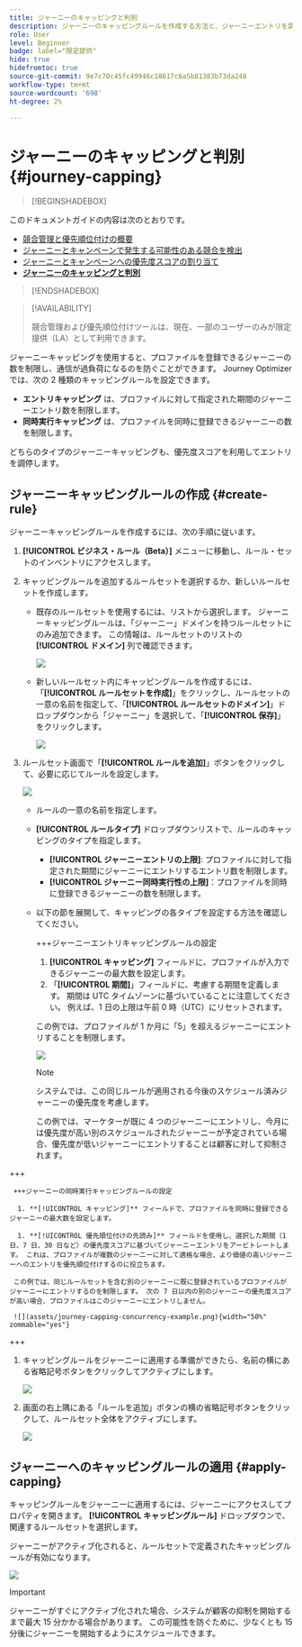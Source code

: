 ```yaml
---
title: ジャーニーのキャッピングと判別
description: ジャーニーのキャッピングルールを作成する方法と、ジャーニーエントリを調停する方法について説明します
role: User
level: Beginner
badge: label="限定提供"
hide: true
hidefromtoc: true
source-git-commit: 9e7c70c45fc49946c18617c6a5b81383b73da248
workflow-type: tm+mt
source-wordcount: '698'
ht-degree: 2%

---
```



# ジャーニーのキャッピングと判別 {#journey-capping}

>[!BEGINSHADEBOX]

このドキュメントガイドの内容は次のとおりです。

* [競合管理と優先順位付けの概要](gs-conflict-prioritization.md)
* [ジャーニーとキャンペーンで発生する可能性のある競合を検出](conflicts.md)
* [ジャーニーとキャンペーンへの優先度スコアの割り当て](priority-scores.md)
* **[ジャーニーのキャッピングと判別](journey-capping.md)**

>[!ENDSHADEBOX]

>[!AVAILABILITY]
>
>競合管理および優先順位付けツールは、現在、一部のユーザーのみが限定提供（LA）として利用できます。

ジャーニーキャッピングを使用すると、プロファイルを登録できるジャーニーの数を制限し、通信が過負荷になるのを防ぐことができます。 Journey Optimizerでは、次の 2 種類のキャッピングルールを設定できます。

* **エントリキャッピング** は、プロファイルに対して指定された期間のジャーニーエントリ数を制限します。
* **同時実行キャッピング** は、プロファイルを同時に登録できるジャーニーの数を制限します。

どちらのタイプのジャーニーキャッピングも、優先度スコアを利用してエントリを調停します。

## ジャーニーキャッピングルールの作成 {#create-rule}

ジャーニーキャッピングルールを作成するには、次の手順に従います。

1. **[!UICONTROL ビジネス・ルール（Beta）]** メニューに移動し、ルール・セットのインベントリにアクセスします。

1. キャッピングルールを追加するルールセットを選択するか、新しいルールセットを作成します。

   * 既存のルールセットを使用するには、リストから選択します。 ジャーニーキャッピングルールは、「ジャーニー」ドメインを持つルールセットにのみ追加できます。 この情報は、ルールセットのリストの **[!UICONTROL ドメイン]** 列で確認できます。

     ![](assets/journey-capping-list.png)

   * 新しいルールセット内にキャッピングルールを作成するには、「**[!UICONTROL ルールセットを作成]**」をクリックし、ルールセットの一意の名前を指定して、「**[!UICONTROL ルールセットのドメイン]**」ドロップダウンから「ジャーニー」を選択して、「**[!UICONTROL 保存]**」をクリックします。

     ![](assets/journey-capping-rule-set.png)

1. ルールセット画面で「**[!UICONTROL ルールを追加]**」ボタンをクリックして、必要に応じてルールを設定します。

   ![](assets/journey-capping-concurrency.png)

   * ルールの一意の名前を指定します。

   * **[!UICONTROL ルールタイプ]** ドロップダウンリストで、ルールのキャッピングのタイプを指定します。

      * **[!UICONTROL ジャーニーエントリの上限]**: プロファイルに対して指定された期間にジャーニーにエントリするエントリ数を制限します。
      * **[!UICONTROL ジャーニー同時実行性の上限]**：プロファイルを同時に登録できるジャーニーの数を制限します。

   * 以下の節を展開して、キャッピングの各タイプを設定する方法を確認してください。

     +++ジャーニーエントリキャッピングルールの設定

      1. **[!UICONTROL キャッピング]** フィールドに、プロファイルが入力できるジャーニーの最大数を設定します。
      1. 「**[!UICONTROL 期間]**」フィールドに、考慮する期間を定義します。 期間は UTC タイムゾーンに基づいていることに注意してください。 例えば、1 日の上限は午前 0 時（UTC）にリセットされます。

     この例では、プロファイルが 1 か月に「5」を超えるジャーニーにエントリすることを制限します。

     ![](assets/journey-capping-entry-example.png)

     >[!NOTE]
     >
     >システムでは、この同じルールが適用される今後のスケジュール済みジャーニーの優先度を考慮します。
     >
     >この例では、マーケターが既に 4 つのジャーニーにエントリし、今月には優先度が高い別のスケジュールされたジャーニーが予定されている場合、優先度が低いジャーニーにエントリすることは顧客に対して抑制されます。

+++

     +++ジャーニーの同時実行キャッピングルールの設定

      1. **[!UICONTROL キャッピング]** フィールドで、プロファイルを同時に登録できるジャーニーの最大数を設定します。

      1. **[!UICONTROL 優先順位付けの先読み]** フィールドを使用し、選択した期間（1 日、7 日、30 日など）の優先度スコアに基づいてジャーニーエントリをアービトレートします。 これは、プロファイルが複数のジャーニーに対して適格な場合、より価値の高いジャーニーへのエントリを優先順位付けするのに役立ちます。

     この例では、同じルールセットを含む別のジャーニーに既に登録されているプロファイルがジャーニーにエントリするのを制限します。 次の 7 日以内の別のジャーニーの優先度スコアが高い場合、プロファイルはこのジャーニーにエントリしません。

     ![](assets/journey-capping-concurrency-example.png){width="50%" zommable="yes"}

+++

1. キャッピングルールをジャーニーに適用する準備ができたら、名前の横にある省略記号ボタンをクリックしてアクティブにします。

   ![](assets/journey-capping-activate-rule.png)

1. 画面の右上隅にある「ルールを追加」ボタンの横の省略記号ボタンをクリックして、ルールセット全体をアクティブにします。

   ![](assets/journey-capping-activate-rule-set.png)

## ジャーニーへのキャッピングルールの適用 {#apply-capping}

キャッピングルールをジャーニーに適用するには、ジャーニーにアクセスしてプロパティを開きます。 **[!UICONTROL キャッピングルール]** ドロップダウンで、関連するルールセットを選択します。

ジャーニーがアクティブ化されると、ルールセットで定義されたキャッピングルールが有効になります。

![](assets/journey-capping-apply.png)

>[!IMPORTANT]
>
>ジャーニーがすぐにアクティブ化された場合、システムが顧客の抑制を開始するまで最大 15 分かかる場合があります。 この可能性を防ぐために、少なくとも 15 分後にジャーニーを開始するようにスケジュールできます。
